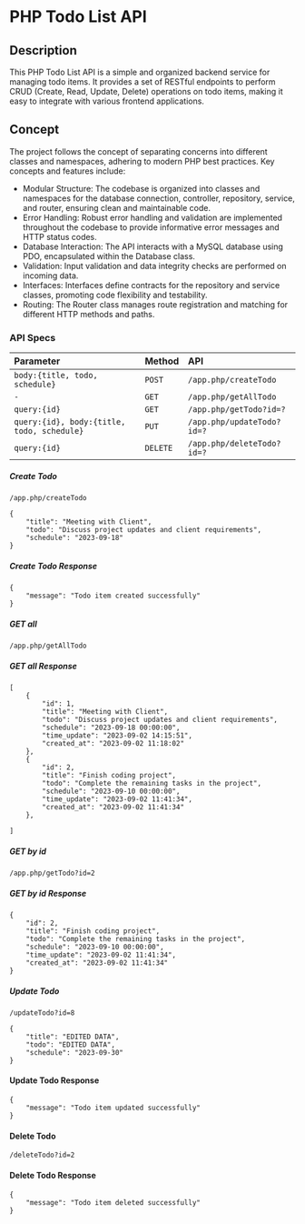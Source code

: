 # PHP Todo List API

## Description

This PHP Todo List API is a simple and organized backend service for managing todo items. It provides a set of RESTful endpoints to perform CRUD (Create, Read, Update, Delete) operations on todo items, making it easy to integrate with various frontend applications.

## Concept

The project follows the concept of separating concerns into different classes and namespaces, adhering to modern PHP best practices. Key concepts and features include:

- Modular Structure: The codebase is organized into classes and namespaces for the database connection, controller, repository, service, and router, ensuring clean and maintainable code.
- Error Handling: Robust error handling and validation are implemented throughout the codebase to provide informative error messages and HTTP status codes.
- Database Interaction: The API interacts with a MySQL database using PDO, encapsulated within the Database class.
- Validation: Input validation and data integrity checks are performed on incoming data.
- Interfaces: Interfaces define contracts for the repository and service classes, promoting code flexibility and testability.
- Routing: The Router class manages route registration and matching for different HTTP methods and paths.

### API Specs

| Parameter                                  | Method   | API                        |
| :----------------------------------------- | :------- | :------------------------- |
| `body:{title, todo, schedule}`             | `POST`   | `/app.php/createTodo`      |
| `-`                                        | `GET`    | `/app.php/getAllTodo`      |
| `query:{id}`                               | `GET`    | `/app.php/getTodo?id=?`    |
| `query:{id}, body:{title, todo, schedule}` | `PUT`    | `/app.php/updateTodo?id=?` |
| `query:{id}`                               | `DELETE` | `/app.php/deleteTodo?id=?` |

##### Create Todo

`/app.php/createTodo`

```
{
    "title": "Meeting with Client",
    "todo": "Discuss project updates and client requirements",
    "schedule": "2023-09-18"
}

```

##### Create Todo Response

```
{
    "message": "Todo item created successfully"
}
```

##### GET all

`/app.php/getAllTodo`

##### GET all Response

```
[
    {
        "id": 1,
        "title": "Meeting with Client",
        "todo": "Discuss project updates and client requirements",
        "schedule": "2023-09-18 00:00:00",
        "time_update": "2023-09-02 14:15:51",
        "created_at": "2023-09-02 11:18:02"
    },
    {
        "id": 2,
        "title": "Finish coding project",
        "todo": "Complete the remaining tasks in the project",
        "schedule": "2023-09-10 00:00:00",
        "time_update": "2023-09-02 11:41:34",
        "created_at": "2023-09-02 11:41:34"
    },

]
```

##### GET by id

`/app.php/getTodo?id=2`

##### GET by id Response

```
{
    "id": 2,
    "title": "Finish coding project",
    "todo": "Complete the remaining tasks in the project",
    "schedule": "2023-09-10 00:00:00",
    "time_update": "2023-09-02 11:41:34",
    "created_at": "2023-09-02 11:41:34"
}
```

##### Update Todo

`/updateTodo?id=8`

```
{
    "title": "EDITED DATA",
    "todo": "EDITED DATA",
    "schedule": "2023-09-30"
}
```

#### Update Todo Response

```
{
    "message": "Todo item updated successfully"
}
```

#### Delete Todo

`/deleteTodo?id=2`

#### Delete Todo Response

```
{
    "message": "Todo item deleted successfully"
}
```
